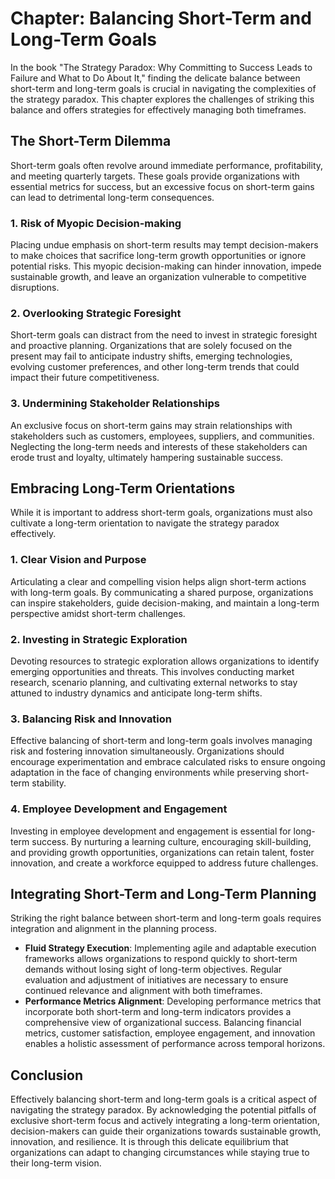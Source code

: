 Chapter: Balancing Short-Term and Long-Term Goals
=================================================

In the book "The Strategy Paradox: Why Committing to Success Leads to Failure and What to Do About It," finding the delicate balance between short-term and long-term goals is crucial in navigating the complexities of the strategy paradox. This chapter explores the challenges of striking this balance and offers strategies for effectively managing both timeframes.

The Short-Term Dilemma
----------------------

Short-term goals often revolve around immediate performance, profitability, and meeting quarterly targets. These goals provide organizations with essential metrics for success, but an excessive focus on short-term gains can lead to detrimental long-term consequences.

### 1. **Risk of Myopic Decision-making**

Placing undue emphasis on short-term results may tempt decision-makers to make choices that sacrifice long-term growth opportunities or ignore potential risks. This myopic decision-making can hinder innovation, impede sustainable growth, and leave an organization vulnerable to competitive disruptions.

### 2. **Overlooking Strategic Foresight**

Short-term goals can distract from the need to invest in strategic foresight and proactive planning. Organizations that are solely focused on the present may fail to anticipate industry shifts, emerging technologies, evolving customer preferences, and other long-term trends that could impact their future competitiveness.

### 3. **Undermining Stakeholder Relationships**

An exclusive focus on short-term gains may strain relationships with stakeholders such as customers, employees, suppliers, and communities. Neglecting the long-term needs and interests of these stakeholders can erode trust and loyalty, ultimately hampering sustainable success.

Embracing Long-Term Orientations
--------------------------------

While it is important to address short-term goals, organizations must also cultivate a long-term orientation to navigate the strategy paradox effectively.

### 1. **Clear Vision and Purpose**

Articulating a clear and compelling vision helps align short-term actions with long-term goals. By communicating a shared purpose, organizations can inspire stakeholders, guide decision-making, and maintain a long-term perspective amidst short-term challenges.

### 2. **Investing in Strategic Exploration**

Devoting resources to strategic exploration allows organizations to identify emerging opportunities and threats. This involves conducting market research, scenario planning, and cultivating external networks to stay attuned to industry dynamics and anticipate long-term shifts.

### 3. **Balancing Risk and Innovation**

Effective balancing of short-term and long-term goals involves managing risk and fostering innovation simultaneously. Organizations should encourage experimentation and embrace calculated risks to ensure ongoing adaptation in the face of changing environments while preserving short-term stability.

### 4. **Employee Development and Engagement**

Investing in employee development and engagement is essential for long-term success. By nurturing a learning culture, encouraging skill-building, and providing growth opportunities, organizations can retain talent, foster innovation, and create a workforce equipped to address future challenges.

Integrating Short-Term and Long-Term Planning
---------------------------------------------

Striking the right balance between short-term and long-term goals requires integration and alignment in the planning process.

* **Fluid Strategy Execution**: Implementing agile and adaptable execution frameworks allows organizations to respond quickly to short-term demands without losing sight of long-term objectives. Regular evaluation and adjustment of initiatives are necessary to ensure continued relevance and alignment with both timeframes.
* **Performance Metrics Alignment**: Developing performance metrics that incorporate both short-term and long-term indicators provides a comprehensive view of organizational success. Balancing financial metrics, customer satisfaction, employee engagement, and innovation enables a holistic assessment of performance across temporal horizons.

Conclusion
----------

Effectively balancing short-term and long-term goals is a critical aspect of navigating the strategy paradox. By acknowledging the potential pitfalls of exclusive short-term focus and actively integrating a long-term orientation, decision-makers can guide their organizations towards sustainable growth, innovation, and resilience. It is through this delicate equilibrium that organizations can adapt to changing circumstances while staying true to their long-term vision.

